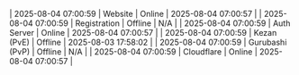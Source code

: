 | 2025-08-04 07:00:59 | Website | Online | 2025-08-04 07:00:57 |
| 2025-08-04 07:00:59 | Registration | Offline | N/A |
| 2025-08-04 07:00:59 | Auth Server | Online | 2025-08-04 07:00:57 |
| 2025-08-04 07:00:59 | Kezan (PvE) | Offline | 2025-08-03 17:58:02 |
| 2025-08-04 07:00:59 | Gurubashi (PvP) | Offline | N/A |
| 2025-08-04 07:00:59 | Cloudflare | Online | 2025-08-04 07:00:57 |
